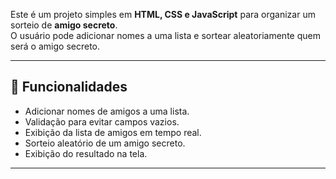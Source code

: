 Este é um projeto simples em **HTML, CSS e JavaScript** para organizar um sorteio de **amigo secreto**.  
O usuário pode adicionar nomes a uma lista e sortear aleatoriamente quem será o amigo secreto.

---

## 🚀 Funcionalidades

- Adicionar nomes de amigos a uma lista.
- Validação para evitar campos vazios.
- Exibição da lista de amigos em tempo real.
- Sorteio aleatório de um amigo secreto.
- Exibição do resultado na tela.
---
